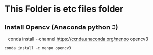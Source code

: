 # This Folder is etc files folder


## Install Opencv (Anaconda python 3)
    
    conda install --channel https://conda.anaconda.org/menpo opencv3
    
    
    conda install -c menpo opencv3

    
